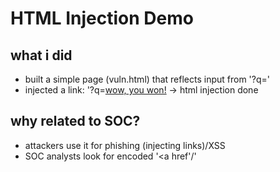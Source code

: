 # HTML Injection Demo

## what i did
- built a simple page (vuln.html) that reflects input from '?q='
- injected a link: '?q=<a href="http://example.com">wow, you won!</a> -> html injection done

## why related to SOC?
- attackers use it for phishing (injecting links)/XSS
- SOC analysts look for encoded '<a href'/'<script>' in logs
- demonstrates why **input sanitization** is crucial

## solution?
- escape '<' and '>' before printing input ('safe.html')
- from now, the browser will stop interpreting user input as HTML
